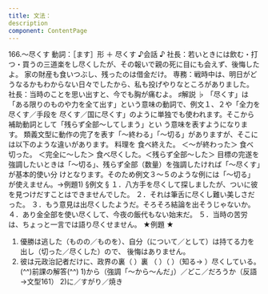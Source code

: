 ```yaml
---
title: 文法：
description
component: ContentPage
---
```



166.～尽くす
動詞：［ます］形 ＋ 尽くす
♪会話 ♪
社長：若いときには飲む・打つ・買うの三道楽をし尽くしたが、その報いで親の死に目にも会えず、後悔したよ。 家の財産も食いつぶし、残ったのは借金だけ。 専務：戦時中は、明日がどうなるかもわからない日々でしたから、私も投げやりなところがありました。 社長：当時のことを思い出すと、今でも胸が痛むよ。
♯解説 ♭
「尽くす」は「ある限りのものや力を全て出す」という意味の動詞で、例文１、２や「全力を尽くす／手段を 尽くす／国に尽くす」のように単独でも使われます。そこから補助動詞として「残らず全部～してしまう」とい う意味を表すようになります。
類義文型に動作の完了を表す「～終わる」「～切る」がありますが、そこには以下のような違いがあります。 料理を
食べ終えた。 ＜～が終わった＞ 食べ切った。 ＜完全に～した＞ 食べ尽くした。＜残らず全部～した＞
目標の完遂を強調したいときは「～切る」、残らず全部（数量）を強調したければ「～尽くす」が基本的使い分 けとなります。そのため例文３～５のような例には「～切る」が使えません。→例題1)
§例文 §
１．八方手を尽くして探しましたが、ついに彼を見つけだすことはできませんでした。
２．それは筆舌に尽くし難い美しさだった。
３．もう意見は出尽くしたようだ。そろそろ結論を出そうじゃないか。
４．あり金全部を使い尽くして、今夜の飯代もない始末だ。
５．当時の苦労は、ちょっと一言では語り尽くせません。
★例題 ★
1) 優勝は逃した（ものの／ものを）、自分（について／として）は持てる力を出し（切った／尽くした）ので、
後悔はありません。    
2) 彼は元政治記者だけに、政界の裏（ ）裏 （ ）（ ）（知る→ ）尽くしている。
(^^)前課の解答(^^)
1)から（強調「～から～んだ」）／どこ／だろうか（反語→文型161）
2)に／すがり／焼き
